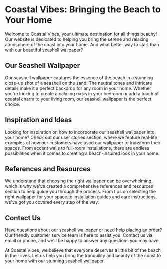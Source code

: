 <!--font:Roboto-->

# Coastal Vibes: Bringing the Beach to Your Home

Welcome to Coastal Vibes, your ultimate destination for all things beachy! Our website is dedicated to helping you bring the serene and relaxing atmosphere of the coast into your home. And what better way to start than with our beautiful seashell wallpaper?

## Our Seashell Wallpaper

Our seashell wallpaper captures the essence of the beach in a stunning close-up shot of a seashell on the sand. The neutral tones and intricate details make it a perfect backdrop for any room in your home. Whether you're looking to create a calming oasis in your bedroom or add a touch of coastal charm to your living room, our seashell wallpaper is the perfect choice.

## Inspiration and Ideas

Looking for inspiration on how to incorporate our seashell wallpaper into your home? Check out our user stories section, where we feature real-life examples of how our customers have used our wallpaper to transform their spaces. From accent walls to full-room installations, there are endless possibilities when it comes to creating a beach-inspired look in your home.

## References and Resources

We understand that choosing the right wallpaper can be overwhelming, which is why we've created a comprehensive references and resources section to help guide you through the process. From tips on selecting the right wallpaper for your space to installation guides and care instructions, we've got you covered every step of the way.

## Contact Us

Have questions about our seashell wallpaper or need help placing an order? Our friendly customer service team is here to assist you. Contact us via email or phone, and we'll be happy to answer any questions you may have.

At Coastal Vibes, we believe that everyone deserves a little bit of the beach in their lives. Let us help you bring the tranquility and beauty of the coast to your home with our stunning seashell wallpaper.

<!--

Write me content for website with wallpaper which alt text is:

"A close-up of a seashell on the beach"

The name/title of the page should not be 1:1 copy of the alt text but rather a real content of the website which is using this wallpaper.

- Use markdown format 
- Start with heading
- Heading should be short and concise
- The content should look like a real website 
- The website should not be about the wallpaper, wallpaper is just a related background
- Heading should be contain work "wallpaper" or "background"
- Include real sections like references, contact, user stories, etc. use things relevant to the page purpose.
- Feel free to use structure like headings, bullets, numbering, blockquotes, paragraphs, horizontal lines, etc.
- You can use formatting like bold or _italic_
- You can include UTF-8 emojis
- Links should be only #hash anchors (and you can refer to the document itself)
- Do not include images


---


# Coastal Vibes: Bringing the Beach to Your Home

Welcome to Coastal Vibes, your ultimate destination for all things beachy! Our website is dedicated to helping you bring the serene and relaxing atmosphere of the coast into your home. And what better way to start than with our beautiful seashell wallpaper?

## Our Seashell Wallpaper

Our seashell wallpaper captures the essence of the beach in a stunning close-up shot of a seashell on the sand. The neutral tones and intricate details make it a perfect backdrop for any room in your home. Whether you're looking to create a calming oasis in your bedroom or add a touch of coastal charm to your living room, our seashell wallpaper is the perfect choice.

## Inspiration and Ideas

Looking for inspiration on how to incorporate our seashell wallpaper into your home? Check out our user stories section, where we feature real-life examples of how our customers have used our wallpaper to transform their spaces. From accent walls to full-room installations, there are endless possibilities when it comes to creating a beach-inspired look in your home.

## References and Resources

We understand that choosing the right wallpaper can be overwhelming, which is why we've created a comprehensive references and resources section to help guide you through the process. From tips on selecting the right wallpaper for your space to installation guides and care instructions, we've got you covered every step of the way.

## Contact Us

Have questions about our seashell wallpaper or need help placing an order? Our friendly customer service team is here to assist you. Contact us via email or phone, and we'll be happy to answer any questions you may have.

At Coastal Vibes, we believe that everyone deserves a little bit of the beach in their lives. Let us help you bring the tranquility and beauty of the coast to your home with our stunning seashell wallpaper.

-->
